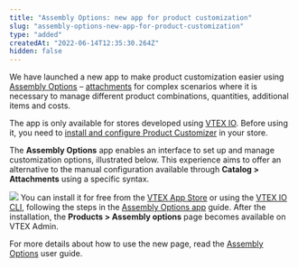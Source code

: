 ```yaml
---
title: "Assembly Options: new app for product customization"
slug: "assembly-options-new-app-for-product-customization"
type: "added"
createdAt: "2022-06-14T12:35:30.264Z"
hidden: false
---
```


We have launched a new app to make product customization easier using [Assembly Options](https://help.vtex.com/en/tutorial/assembly-options--5x5FhNr4f5RUGDEGWzV1nH) – [attachments](https://help.vtex.com/en/tutorial/what-is-an-attachment--aGICk0RVbqKg6GYmQcWUm) for complex scenarios where it is necessary to manage different product combinations, quantities, additional items and costs.

The app is only available for stores developed using [VTEX IO](https://vtex.com/us-en/store-framework/). Before using it, you need to [install and configure Product Customizer](https://developers.vtex.com/vtex-developer-docs/docs/vtex-product-customizer) in your store.

The **Assembly Options** app enables an interface to set up and manage customization options, illustrated below. This experience aims to offer an alternative to the manual configuration available through **Catalog > Attachments** using a specific syntax.

![](https://cdn.jsdelivr.net/gh/vtexdocs/dev-portal-content@readme-docs/docs/release-notes/906f8aa-assembly-options-app-en_14.PNG)
You can install it for free from the [VTEX App Store](https://apps.vtex.com/vtex-admin-assembly-options/p) or using the [VTEX IO CLI](https://developers.vtex.com/vtex-developer-docs/docs/vtex-io-documentation-vtex-io-cli-installation-and-command-reference), following the steps in the [Assembly Options app](https://developers.vtex.com/vtex-developer-docs/docs/assembly-options-app) guide. After the installation, the **Products > Assembly options** page becomes available on VTEX Admin.

For more details about how to use the new page, read the [Assembly Options](https://help.vtex.com/en/tutorial/assembly-options--5x5FhNr4f5RUGDEGWzV1nH) user guide.
